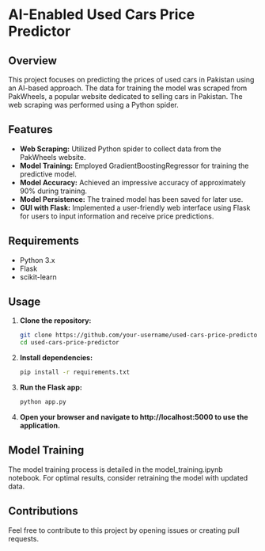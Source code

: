# AI-Enabled Used Cars Price Predictor

## Overview

This project focuses on predicting the prices of used cars in Pakistan using an AI-based approach. The data for training the model was scraped from PakWheels, a popular website dedicated to selling cars in Pakistan. The web scraping was performed using a Python spider.

## Features

- **Web Scraping:** Utilized Python spider to collect data from the PakWheels website.
- **Model Training:** Employed GradientBoostingRegressor for training the predictive model.
- **Model Accuracy:** Achieved an impressive accuracy of approximately 90% during training.
- **Model Persistence:** The trained model has been saved for later use.
- **GUI with Flask:** Implemented a user-friendly web interface using Flask for users to input information and receive price predictions.

## Requirements

- Python 3.x
- Flask
- scikit-learn

## Usage

1. **Clone the repository:**

   ```bash
   git clone https://github.com/your-username/used-cars-price-predictor.git
   cd used-cars-price-predictor
   
1. **Install dependencies:**

   ```bash
   pip install -r requirements.txt
   
1. **Run the Flask app:**

   ```bash
   python app.py

4. **Open your browser and navigate to http://localhost:5000 to use the application.**


## Model Training
   The model training process is detailed in the model_training.ipynb notebook. For optimal results, consider retraining the model with updated data.
   

## Contributions
   Feel free to contribute to this project by opening issues or creating pull requests.
